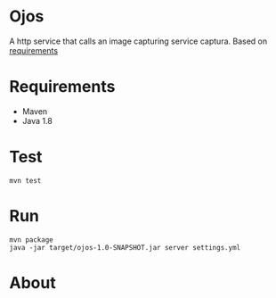 
# Ojos
A http service that calls an image capturing service captura. Based on [requirements](./docs/requirements.md)


# Requirements
* Maven
* Java 1.8

# Test
```
mvn test
```

# Run
```
mvn package
java -jar target/ojos-1.0-SNAPSHOT.jar server settings.yml
```
# About
